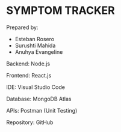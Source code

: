 # SYMPTOM TRACKER

Prepared by:
- Esteban Rosero	
- Surushti Mahida
- Anuhya Evangeline

Backend: Node.js

Frontend: React.js

IDE: Visual Studio Code

Database: MongoDB Atlas

APIs: Postman (Unit Testing)

Repository: GitHub
